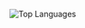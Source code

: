 ![Top Languages](https://github-readme-stats.vercel.app/api/top-langs/?username=UdayRajVadeghar&layout=compact&theme=radical)
